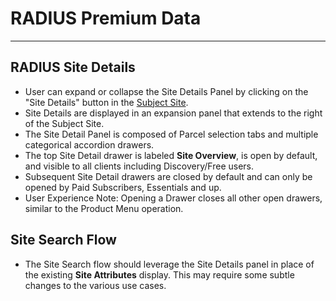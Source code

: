 # RADIUS Premium Data 
---
## RADIUS Site Details
- User can expand or collapse the Site Details Panel by clicking on the "Site Details" button in the [Subject Site](https://github.com/thickey-cretelligent/radius_spec/blob/c1b3af976efcb49c87963799a8f45b02c79ad068/radius_subject_site_navigation.md).
- Site Details are displayed in an expansion panel that extends to the right of the Subject Site.
- The Site Detail Panel is composed of Parcel selection tabs and multiple categorical accordion drawers.
- The top Site Detail drawer is labeled **Site Overview**, is open by default, and visible to all clients including Discovery/Free users.
- Subsequent Site Detail drawers are closed by default and can only be opened by Paid Subscribers, Essentials and up.
- User Experience Note: Opening a Drawer closes all other open drawers, similar to the Product Menu operation.

## Site Search Flow
- The Site Search flow should leverage the Site Details panel in place of the existing **Site Attributes** display.  This may require some subtle changes to the various use cases.  
